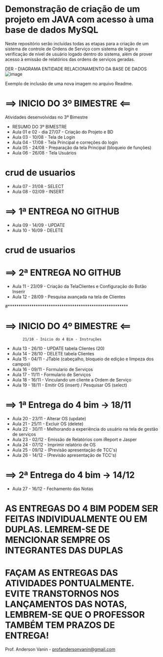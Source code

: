 # Demonstração de criação de um projeto em JAVA com acesso à uma base de dados MySQL
Neste repositório serão incluídas todas as etapas para a criação de um sistema de controle de Ordens de Serviço com sistema de login e verificação de nível de usuário logado dentro do sistema, além de prover acesso à emissão de relatórios das ordens de serviços geradas.

DER - DIAGRAMA ENTIDADE RELACIONAMENTO DA BASE DE DADOS
![image](https://user-images.githubusercontent.com/53703505/126907238-5e303c94-c537-4061-ad46-25a3a6d28c94.png)

Exemplo de inclusão de uma nova imagem no arquivo Readme.

# ==> INICIO DO 3º BIMESTRE <==
Atividades desenvolvidas no 3º Bimestre
- RESUMO DO 3º BIMESTRE
- Aula 01 e 02 - dia 27/07 - Criação do Projeto e BD
- Aula 03 - 10/08 - Tela de Login
- Aula 04 - 17/08 - Tela Principal e correções do login
- Aula 05 - 24/08 - Preparação da tela Principal (bloqueio de funções)
- Aula 06 - 26/08 - Tela Usuários
# ****crud de usuarios****
- Aula 07 - 31/08 - SELECT
- Aula 08 - 02/09 - INSERT 
# ==> 1ª ENTREGA NO GITHUB
- Aula 09 - 14/09 - UPDATE
- Aula 10 - 16/09 - DELETE
# ****crud de usuarios**** 
# ==> 2ª ENTREGA NO GITHUB
- Aula 11 - 23/09 - Criação da TelaClientes e Configuração do Botão Inserir
- Aula 12 - 28/09 - Pesquisa avançada na tela de Clientes

#********************************************************
# ==> INICIO DO 4º BIMESTRE <==
            21/10 - Inicio do 4 Bim - Instruções
- Aula 13 - 26/10 - UPDATE tabela Clientes (20)
- Aula 14 - 28/10 - DELETE tabela Clientes
- Aula 15 - 04/11 - JTable (cabeçalho, bloqueio de edição e limpeza dos campos)
- Aula 16 - 09/11 - Formulario de Serviços
- Aula 17 - 11/11 - Formulario de Serviços
- Aula 18 - 16/11 - Vinculando um cliente a Ordem de Serviço
- Aula 19 - 18/11 - Emitir OS (insert) / Pesquisar OS (select)
# ==> 1ª Entrega do 4 bim -> 18/11
- Aula 20 - 23/11 - Alterar OS (update)
- Aula 21 - 25/11 - Excluir OS (delete)
- Aula 22 - 30/11 - Melhorando a experiência do usuário na tela de gestão de serviços
- Aula 23 - 02/12 - Emissão de Relatórios com iReport e Jasper
- Aula 24 - 07/12 - Imprimir relatório de OS
- Aula 25 - 09/12 - (Previsão apresentação de TCC's)
- Aula 26 - 14/12 - (Previsão apresentação de TCC's)
# ==> 2ª Entrega do 4 bim -> 14/12
- Aula 27 - 16/12 - Fechamento das Notas

# AS ENTREGAS DO 4 BIM PODEM SER FEITAS INDIVIDUALMENTE OU EM DUPLAS. LEMREM-SE DE MENCIONAR SEMPRE OS INTEGRANTES DAS DUPLAS
# FAÇAM AS ENTREGAS DAS ATIVIDADES PONTUALMENTE. EVITE TRANSTORNOS NOS LANÇAMENTOS DAS NOTAS, LEMBREM-SE QUE O PROFESSOR TAMBÉM TEM PRAZOS DE ENTREGA!

Prof. Anderson Vanin - profandersonvanin@gmail.com
